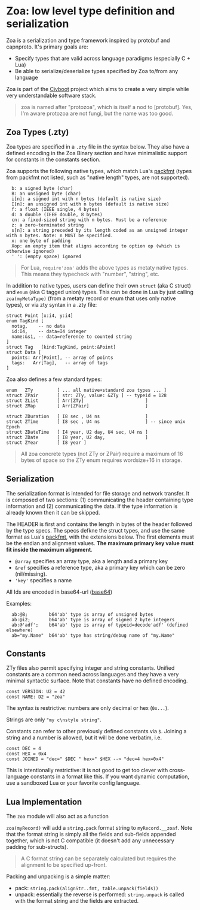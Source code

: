 # Zoa: low level type definition and serialization

Zoa is a serialization and type framework inspired by protobuf and capnproto.
It's primary goals are:

* Specify types that are valid across language paradigms (especially C + Lua)
* Be able to serialize/deserialize types specified by Zoa to/from any language

Zoa is part of the [Civboot] project which aims to create a very simple while
very understandable software stack.

> zoa is named after "protozoa", which is itself a nod to [protobuf]. Yes, I'm
  aware protozoa are not fungi, but the name was too good.

## Zoa Types (.zty)

Zoa types are specified in a `.zty` file in the syntax below. They also have a
defined encoding in the Zoa Binary section and have minimalistic support
for constants in the constants section.

Zoa supports the following native types, which match Lua's [packfmt][packfmt]
(types from packfmt not listed, such as "native length" types, are not supported).

```
  b: a signed byte (char)
  B: an unsigned byte (char)
  i[n]: a signed int with n bytes (default is native size)
  I[n]: an unsigned int with n bytes (default is native size)
  f: a float (IEEE single, 4 bytes)
  d: a double (IEEE double, 8 bytes)
  cn: a fixed-sized string with n bytes. Must be a reference
  z: a zero-terminated string
  s[n]: a string preceded by its length coded as an unsigned integer with n bytes. Note: n MUST be specified.
  x: one byte of padding
  Xop: an empty item that aligns according to option op (which is otherwise ignored)
  ' ': (empty space) ignored
```

> For Lua, `require'zoa'` adds the above types as metaty native types. This means
> they typecheck with "number", "string", etc.

In addition to native types, users can define their own `struct` (aka C struct)
and `enum` (aka C tagged union) types. This can be done in Lua by just calling
`zoa(myMetaType)` (from a metaty record or enum that uses only native types), or via zty syntax in a .zty file:

```
struct Point [x:i4, y:i4]
enum TagKind [
  notag,    -- no data
  id:I4,    -- data=I4 integer
  name:&s1, -- data=reference to counted string
]
struct Tag   [kind:TagKind, point:&Point]
struct Data [
  points: Arr[Point], -- array of points
  tags:   Arr[Tag],   -- array of tags
]
```

Zoa also defines a few standard types:

```
enum   ZTy         [ ... all native+standard zoa types ... ]
struct ZPair       [ str: ZTy, value: &ZTy ] -- typeid = 128
struct ZList       [ Arr[ZTy]                       ]
struct ZMap        [ Arr[ZPair]                     ]

struct ZDuration   [ I8 sec , U4 ns                 ]
struct ZTime       [ I8 sec , U4 ns                 ] -- since unix Epoch
struct ZDateTime   [ I4 year, U2 day, U4 sec, U4 ns ]
struct ZDate       [ I8 year, U2 day,               ]
struct ZYear       [ I8 year ]
```

> All zoa concrete types (not ZTy or ZPair) require a maximum of 16 bytes of space so the ZTy enum requires
wordsize+16 in storage.

## Serialization

The serialization format is intended for file storage and network transfer.
It is composed of two sections: (1) communicating the header containing type
information and (2) communicating the data. If the type information is already
known then it can be skipped.

The HEADER is first and contains the length in bytes of the header followed by the type specs.
The specs defkne the struct types, and use the same format as  Lua's [packfmt],
with the extensions below. The first elements must be
the endian and alignment values. **The maximum primary key value must fit inside the
maximum alignment**.

* `@array` specifies an array type, aka a length and a primary key
* `&ref` specifies a reference type, aka a primary key which can be zero (nil/missing).
* `'key'` specifies a name

All Ids are encoded in base64-url ([base64])

Examples:
```
  ab:@B;        b64'ab' type is array of unsigned bytes
  ab:@i2;       b64'ab' type is array of signed 2 byte integers
  ab:@'adf';    b64'ab' type is array of typeid=decode'adf' (defined elsewhere)
  ab="my.Name"  b64'ab' type has string/debug name of "my.Name"
```

## Constants

ZTy files also permit specifying integer and string constants. Unified constants
are a common need across languages and they have a very minimal syntactic
surface. Note that constants have no defined encoding.

```
const VERSION: U2 = 42
const NAME: D2 = "zoa"
```

The syntax is restrictive: numbers are only decimal or hex (`0x...`).

Strings are only `"my c\nstyle string"`.

Constants can refer to other previously defined constants via `$`. Joining a
string and a number is allowed, but it will be done verbatim, i.e.

```
const DEC = 4
const HEX = 0x4
const JOINED = "dec=" $DEC " hex=" $HEX --> "dec=4 hex=0x4"
```

This is intentionally restrictive: it is not good to get too clever with cross-language constants in a format like this.
If you want dynamic computation, use
a sandboxed Lua or your favorite
config language.

## Lua Implementation

The `zoa` module will also act as a function

`zoa(myRecord)` will add a `string.pack` format string to `myRecord.__zoaf`.
Note that the format string is simply all the fields and sub-fields appended
together, which is not C compatible (it doesn't add any unnecessary padding for
sub-structs).

> A C format string can be separately calculated but requires the alignment
> to be specified up-front.

Packing and unpacking is a simple matter:
* pack: `string.pack(alignStr..fmt, table.unpack(fields))`
* unpack: essentially the reverse is performed: `string.unpack` is called
  with the format string and the fields are extracted.

[Civboot]: http://civboot.org
[packfmt]: https://www.lua.org/manual/5.3/manual.html#6.4.2
[base64]: https://base64.guru/standards/base64url
